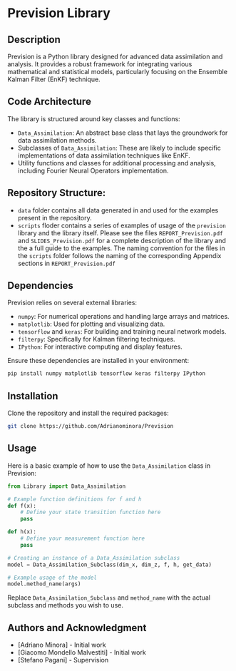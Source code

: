 
# Prevision Library

## Description
Prevision is a Python library designed for advanced data assimilation and analysis. It provides a robust framework for integrating various mathematical and statistical models, particularly focusing on the Ensemble Kalman Filter (EnKF) technique.

## Code Architecture
The library is structured around key classes and functions:
- `Data_Assimilation`: An abstract base class that lays the groundwork for data assimilation methods.
- Subclasses of `Data_Assimilation`: These are likely to include specific implementations of data assimilation techniques like EnKF.
- Utility functions and classes for additional processing and analysis, including Fourier Neural Operators implementation.

## Repository Structure:
- `data` folder contains all data generated in and used for the examples present in the repository.
- `scripts` floder contains a series of examples of usage of the `prevision` library and the library itself. Please see the files `REPORT_Prevision.pdf` and `SLIDES_Prevision.pdf` for a complete description of the library and the a full guide to the examples. The naming convention for the files in the `scripts` folder follows the naming of the corresponding Appendix sections in `REPORT_Prevision.pdf`

## Dependencies
Prevision relies on several external libraries:
- `numpy`: For numerical operations and handling large arrays and matrices.
- `matplotlib`: Used for plotting and visualizing data.
- `tensorflow` and `keras`: For building and training neural network models.
- `filterpy`: Specifically for Kalman filtering techniques.
- `IPython`: For interactive computing and display features.

Ensure these dependencies are installed in your environment:
```bash
pip install numpy matplotlib tensorflow keras filterpy IPython
```

## Installation
Clone the repository and install the required packages:
```bash
git clone https://github.com/Adrianominora/Prevision
```

## Usage
Here is a basic example of how to use the `Data_Assimilation` class in Prevision:

```python
from Library import Data_Assimilation

# Example function definitions for f and h
def f(x):
    # Define your state transition function here
    pass

def h(x):
    # Define your measurement function here
    pass

# Creating an instance of a Data_Assimilation subclass
model = Data_Assimilation_Subclass(dim_x, dim_z, f, h, get_data)

# Example usage of the model
model.method_name(args)
```

Replace `Data_Assimilation_Subclass` and `method_name` with the actual subclass and methods you wish to use.

## Authors and Acknowledgment
- [Adriano Minora] - Initial work
- [Giacomo Mondello Malvestiti] - Initial work
- [Stefano Pagani] - Supervision
